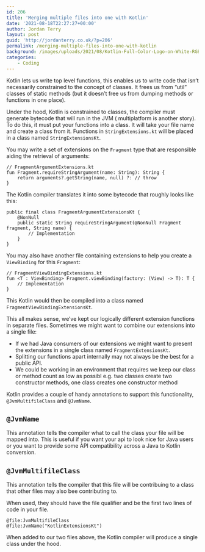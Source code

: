 ```yaml
---
id: 206
title: 'Merging multiple files into one with Kotlin'
date: '2021-08-18T22:27:27+00:00'
author: Jordan Terry
layout: post
guid: 'http://jordanterry.co.uk/?p=206'
permalink: /merging-multiple-files-into-one-with-kotlin
background: /images/uploads/2021/08/Kotlin-Full-Color-Logo-on-White-RGB-e1637049937600.webp
categories:
    - Coding
---
```


Kotlin lets us write top level functions, this enables us to write code that isn’t necessarily constrained to the
concept of classes. It frees us from “util” classes of static methods (but it doesn’t free us from dumping methods or
functions in one place).

Under the hood, Kotlin is constrained to classes, the compiler must generate bytecode that will run in the JVM (
multiplatform is another story). To do this, it must put your functions into a class. It will take your file name and
create a class from it. Functions in `StringExtensions.kt` will be placed in a class named `StringExtensionsKt`.

You may write a set of extensions on the `Fragment` type that are responsible aiding the retrieval of arguments:

```
// FragmentArgumentExtensions.kt
fun Fragment.requireStringArgument(name: String): String {
    return arguments?.getString(name, null) ?: // throw
}
```

The Kotlin compiler translates it into some bytecode that roughly looks like this:

```
public final class FragmentArgumentExtensionsKt {
    @NonNull
    public static String requireStringArgument(@NonNull Fragment fragment, String name) {
        // Implementation
    }
}
```

You may also have another file containing extensions to help you create a `ViewBinding` for this `Fragment`:

```
// FragmentViewBindingExtensions.kt
fun <T : ViewBinding> Fragment.viewBinding(factory: (View) -> T): T {
    // Implementation
}
```

This Kotlin would then be compiled into a class named `FragmentViewBindingExtensionsKt`.

This all makes sense, we’ve kept our logically different extension functions in separate files. Sometimes we might want
to combine our extensions into a single file:

- If we had Java consumers of our extensions we might want to present the extensions in a single class named
  `FragmentExtensionsKt`.
- Splitting our functions apart internally may not always be the best for a public API.
- We could be working in an environment that requires we keep our class or method count as low as possibl e.g. two
  classes create two constructor methods, one class creates one constructor method

Kotlin provides a couple of handy annotations to support this functionality, `@JvmMultifileClass` and `@JvmName`.

## `@JvmName`

This annotation tells the compiler what to call the class your file will be mapped into. This is useful if you want your
api to look nice for Java users or you want to provide some API compatibility across a Java to Kotlin conversion.

## `@JvmMultifileClass`

This annotation tells the compiler that this file will be contribuing to a class that other files may also bee
contributing to.

When used, they should have the file qualifier and be the first two lines of code in your file.

```
@file:JvmMultifileClass
@file:JvmName("KotlinExtensionsKt")
```

When added to our two files above, the Kotlin compiler will produce a single class under the hood.
